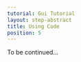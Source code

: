 ```yaml
---
tutorial: Gui Tutorial
layout: step-abstract
title: Using Code
position: 5
---
```


To be continued...